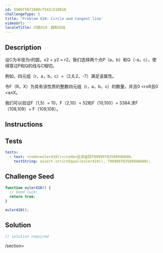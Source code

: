 ```yaml
---
id: 5900f5071000cf542c510018
challengeType: 5
title: 'Problem 410: Circle and tangent line'
videoUrl: ''
localeTitle: 问题410：圆和切线
---
```


## Description
<section id="description">设C为半径为r的圆，x2 + y2 = r2。我们选择两个点P（a，b）和Q（-a，c），使得穿过P和Q的线与C相切。 <p>例如，四元组（r，a，b，c）=（2,6,2，-7）满足​​该属性。 </p><p>令F（R，X）为具有该性质的整数四元组（r，a，b，c）的数量，并且0 &lt;r≤R且0 &lt;a≤X。 </p><p>我们可以验证F（1,5）= 10，F（2,10）= 52和F（10,100）= 3384.求F（108,109）+ F（109,108）。 </p></section>

## Instructions
<section id="instructions">
</section>

## Tests
<section id='tests'>

```yml
tests:
  - text: <code>euler410()</code>应该返回799999783589946600。
    testString: assert.strictEqual(euler410(), 799999783589946600);

```

</section>

## Challenge Seed
<section id='challengeSeed'>

<div id='js-seed'>

```js
function euler410() {
  // Good luck!
  return true;
}

euler410();

```

</div>



</section>

## Solution
<section id='solution'>

```js
// solution required
```

/section>
